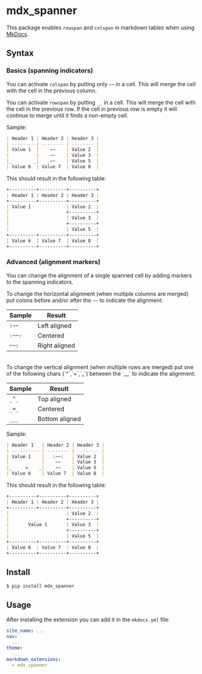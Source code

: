 # mdx_spanner

This package enables `rowspan` and `colspan` in markdown tables when using [MkDocs](https://www.mkdocs.org/).

## Syntax

### Basics (spanning indicators)

You can activate `colspan` by putting only `~~` in a cell. This will merge the cell with the cell in the previous column.

You can activate `rowspan` by putting `__` in a cell. This will merge the cell with the cell in the previous row. If the cell in previous row is empty it will continue to merge until it finds a non-empty cell.

Sample:

```md
| Header 1 | Header 2 | Header 3 |
| ---------| -------- | -------- |
| Value 1  |    ~~    | Value 2  |
|          |    ~~    | Value 3  |
|_        _|    ~~    | Value 5  |
| Value 6  | Value 7  | Value 8  |
```

This should result in the following table:
```md
+----------+----------+----------+
| Header 1 | Header 2 | Header 3 |
+----------+----------+----------+
| Value 1             | Value 2  |
|                     +----------+
|                     | Value 3  |
|                     +----------+
|                     | Value 5  |
+----------+----------+----------+
| Value 6  | Value 7  | Value 8  |
+----------+----------+----------+
```

### Advanced (alignment markers)

You can change the alignment of a single spanned cell by adding markers to the spanning indicators.

To change the horizontal alignment (when multiple columns are merged) put colons before and/or after the `~~` to indicate the alignment:

| Sample | Result |
| ------ | ------ |
| `:~~`  | Left aligned |
| `:~~:`  | Centered |
| `~~:`  | Right aligned |

<br>
To change the vertical alignment (when multiple rows are merged) put one of the following chars (`^`,`=`,`_`) between the `__` to indicate the alignment:

| Sample | Result |
| ------ | ------ |
| `_^_`  | Top aligned |
| `_=_`  | Centered |
| `___`  | Bottom aligned |

Sample:

```md
| Header 1   | Header 2 | Header 3 |
| ---------- | -------- | -------- |
| Value 1    |   :~~:   | Value 2  |
|            |    ~~    | Value 3  |
|_     =    _|    ~~    | Value 5  |
| Value 6    | Value 7  | Value 8  |
```
This should result in the following table:


```md
+----------+----------+----------+
| Header 1 | Header 2 | Header 3 |
+----------+----------+----------+
|                     | Value 2  |
|                     +----------+
|       Value 1       | Value 3  |
|                     +----------+
|                     | Value 5  |
+----------+----------+----------+
| Value 6  | Value 7  | Value 8  |
+----------+----------+----------+
```


## Install

```console
$ pip install mdx_spanner
```

## Usage

After installing the extension you can add it in the `mkdocs.yml` file:

```yaml
site_name: ...
nav:
  ...
theme:
  ...
markdown_extensions:
  - mdx_spanner
```